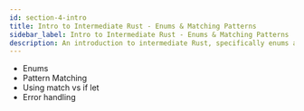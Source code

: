 ```yaml
---
id: section-4-intro
title: Intro to Intermediate Rust - Enums & Matching Patterns
sidebar_label: Intro to Intermediate Rust - Enums & Matching Patterns
description: An introduction to intermediate Rust, specifically enums and how to utilize matching patterns.
---
```


- Enums 
- Pattern Matching
- Using match vs if let
- Error handling
